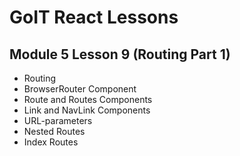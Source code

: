 # GoIT React Lessons

## Module 5 Lesson 9 (Routing Part 1)

- Routing
- BrowserRouter Component
- Route and Routes Components
- Link and NavLink Components
- URL-parameters
- Nested Routes
- Index Routes
